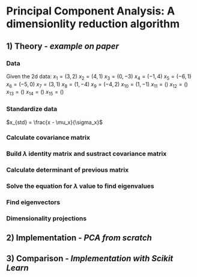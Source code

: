 # Principal Component Analysis: A dimensionlity reduction algorithm

## 1) Theory - _example on paper_
### Data
Given the 2d data:
$x_1 = (3,2)$
$x_2 = (4,1)$
$x_3 = (0,-3)$
$x_4 = (-1,4)$
$x_5 = (-6,1)$
$x_6 = (-5,0)$
$x_7 = (3,1)$
$x_8 = (1,-4)$
$x_9 = (-4,2)$
$x_{10} = (1,-1)$
$x_11 = ()$
$x_12 = ()$
$x_13 = ()$
$x_14 = ()$
$x_15 = ()$

### Standardize data

$x_{std} = \frac{x - \mu_x}{\sigma_x}$

### Calculate covariance matrix
### Build $\lambda$ identity matrix and sustract covariance matrix
### Calculate determinant of previous matrix
### Solve the equation for $\lambda$ value to find eigenvalues
### Find eigenvectors
### Dimensionality projections

## 2) Implementation - _PCA from scratch_

## 3) Comparison - _Implementation with Scikit Learn_

